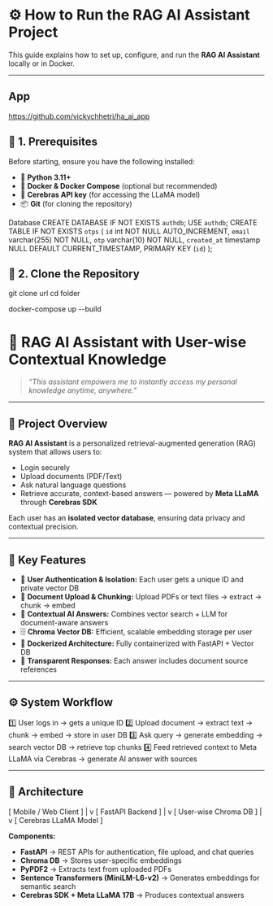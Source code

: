 # ⚙️ How to Run the RAG AI Assistant Project

This guide explains how to set up, configure, and run the **RAG AI Assistant** locally or in Docker.

---
## App
https://github.com/vickychhetri/ha_ai_app

## 🧩 1. Prerequisites

Before starting, ensure you have the following installed:

- 🐍 **Python 3.11+**
- 🐳 **Docker & Docker Compose** (optional but recommended)
- 🧠 **Cerebras API key** (for accessing the LLaMA model)
- 📦 **Git** (for cloning the repository)

Database 
CREATE DATABASE IF NOT EXISTS `authdb`;
USE `authdb`;
CREATE TABLE IF NOT EXISTS `otps` (
  `id` int NOT NULL AUTO_INCREMENT,
  `email` varchar(255) NOT NULL,
  `otp` varchar(10) NOT NULL,
  `created_at` timestamp NULL DEFAULT CURRENT_TIMESTAMP,
  PRIMARY KEY (`id`)
);



## 📁 2. Clone the Repository

git clone url
cd folder


docker-compose up --build



# 🧠 RAG AI Assistant with User-wise Contextual Knowledge  
> *“This assistant empowers me to instantly access my personal knowledge anytime, anywhere.”*

---

## 🚀 Project Overview  

**RAG AI Assistant** is a personalized retrieval-augmented generation (RAG) system that allows users to:  
- Login securely  
- Upload documents (PDF/Text)  
- Ask natural language questions  
- Retrieve accurate, context-based answers — powered by **Meta LLaMA** through **Cerebras SDK**  

Each user has an **isolated vector database**, ensuring data privacy and contextual precision.  

---

## 🔑 Key Features  

- 🔐 **User Authentication & Isolation:** Each user gets a unique ID and private vector DB  
- 📄 **Document Upload & Chunking:** Upload PDFs or text files → extract → chunk → embed  
- 🧠 **Contextual AI Answers:** Combines vector search + LLM for document-aware answers  
- 🗄️ **Chroma Vector DB:** Efficient, scalable embedding storage per user  
- 🐳 **Dockerized Architecture:** Fully containerized with FastAPI + Vector DB  
- 💬 **Transparent Responses:** Each answer includes document source references  

---

## ⚙️ System Workflow  

1️⃣ User logs in → gets a unique ID
2️⃣ Upload document → extract text → chunk → embed → store in user DB
3️⃣ Ask query → generate embedding → search vector DB → retrieve top chunks
4️⃣ Feed retrieved context to Meta LLaMA via Cerebras → generate AI answer with sources

---

## 🧩 Architecture  

[ Mobile / Web Client ]
|
v
[ FastAPI Backend ]
|
v
[ User-wise Chroma DB ]
|
v
[ Cerebras LLaMA Model ]


**Components:**  
- **FastAPI** → REST APIs for authentication, file upload, and chat queries  
- **Chroma DB** → Stores user-specific embeddings  
- **PyPDF2** → Extracts text from uploaded PDFs  
- **Sentence Transformers (MiniLM-L6-v2)** → Generates embeddings for semantic search  
- **Cerebras SDK + Meta LLaMA 17B** → Produces contextual answers  
